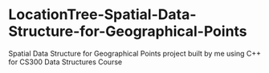 # LocationTree-Spatial-Data-Structure-for-Geographical-Points
Spatial Data Structure for Geographical Points project built by me using C++ for CS300 Data Structures Course
